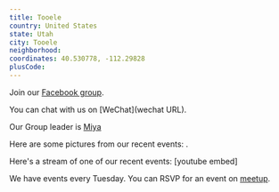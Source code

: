 ```yaml
---
title: Tooele
country: United States
state: Utah
city: Tooele
neighborhood: 
coordinates: 40.530778, -112.29828
plusCode:
---
```

Join our [Facebook group](https://www.facebook.com/groups/free.code.camp.Tooele).

You can chat with us on [WeChat](wechat URL).

Our Group leader is [Miya](freecodecamp.org/miya)

Here are some pictures from our recent events:
![]().

Here's a stream of one of our recent events:
[youtube embed]

We have events every Tuesday. You can RSVP for an event on [meetup](meetupurl).
